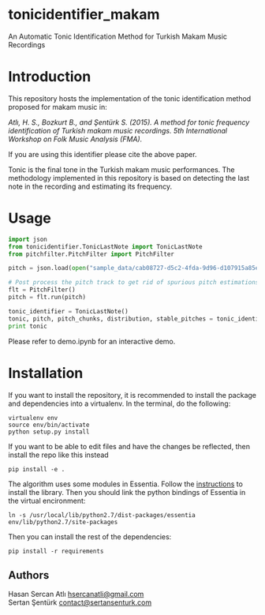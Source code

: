 # tonicidentifier_makam
An Automatic Tonic Identification Method for Turkish Makam Music Recordings

Introduction
=======
This repository hosts the implementation of the tonic identification method proposed for makam music in:

_Atlı, H. S., Bozkurt B., and Şentürk S. (2015). A method for tonic frequency identification of Turkish makam music recordings. 5th International Workshop on Folk Music Analysis (FMA)._

If you are using this identifier please cite the above paper. 

Tonic is the final tone in the Turkish makam music performances. The methodology implemented in this repository is based on detecting the last note in the recording and estimating its frequency. 

Usage
=======
```python
import json
from tonicidentifier.TonicLastNote import TonicLastNote
from pitchfilter.PitchFilter import PitchFilter

pitch = json.load(open("sample_data/cab08727-d5c2-4fda-9d96-d107915a85ec.json", 'r'))['pitch']

# Post process the pitch track to get rid of spurious pitch estimations and correct octave errors
flt = PitchFilter()
pitch = flt.run(pitch)

tonic_identifier = TonicLastNote()
tonic, pitch, pitch_chunks, distribution, stable_pitches = tonic_identifier.identify(pitch)
print tonic
```

Please refer to demo.ipynb for an interactive demo.

Installation
============

If you want to install the repository, it is recommended to install the package and dependencies into a virtualenv. In the terminal, do the following:

    virtualenv env
    source env/bin/activate
    python setup.py install

If you want to be able to edit files and have the changes be reflected, then install the repo like this instead

    pip install -e .

The algorithm uses some modules in Essentia. Follow the [instructions](essentia.upf.edu/documentation/installing.html) to install the library. Then you should link the python bindings of Essentia in the virtual encironment:

    ln -s /usr/local/lib/python2.7/dist-packages/essentia env/lib/python2.7/site-packages

Then you can install the rest of the dependencies:

    pip install -r requirements

Authors
-------
Hasan Sercan Atlı	hsercanatli@gmail.com  
Sertan Şentürk		contact@sertansenturk.com
